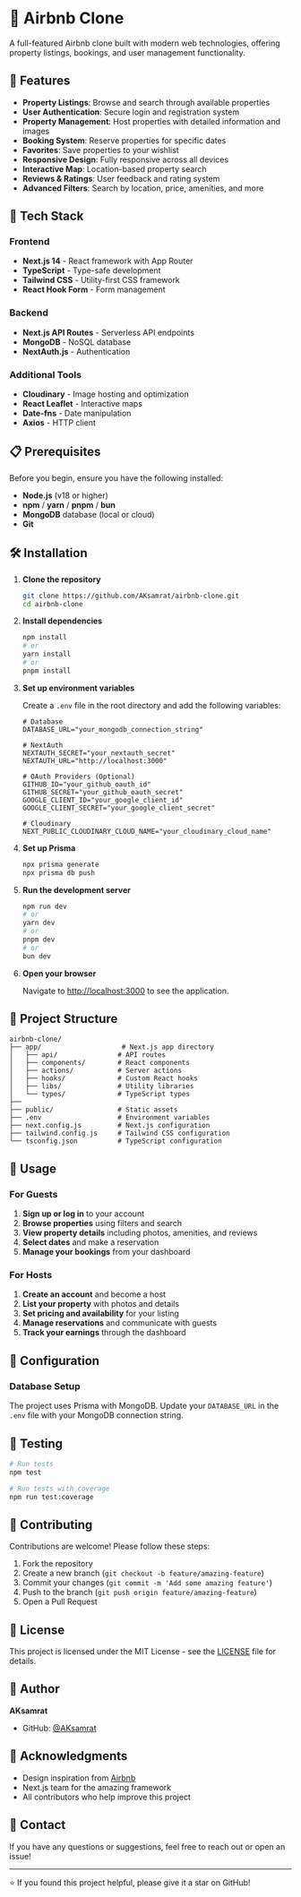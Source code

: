 # 🏡 Airbnb Clone

A full-featured Airbnb clone built with modern web technologies, offering property listings, bookings, and user management functionality.

## 🌟 Features

- **Property Listings**: Browse and search through available properties
- **User Authentication**: Secure login and registration system
- **Property Management**: Host properties with detailed information and images
- **Booking System**: Reserve properties for specific dates
- **Favorites**: Save properties to your wishlist
- **Responsive Design**: Fully responsive across all devices
- **Interactive Map**: Location-based property search
- **Reviews & Ratings**: User feedback and rating system
- **Advanced Filters**: Search by location, price, amenities, and more

## 🚀 Tech Stack

### Frontend

- **Next.js 14** - React framework with App Router
- **TypeScript** - Type-safe development
- **Tailwind CSS** - Utility-first CSS framework
- **React Hook Form** - Form management

### Backend

- **Next.js API Routes** - Serverless API endpoints
- **MongoDB** - NoSQL database
- **NextAuth.js** - Authentication

### Additional Tools

- **Cloudinary** - Image hosting and optimization
- **React Leaflet** - Interactive maps
- **Date-fns** - Date manipulation
- **Axios** - HTTP client

## 📋 Prerequisites

Before you begin, ensure you have the following installed:

- **Node.js** (v18 or higher)
- **npm** / **yarn** / **pnpm** / **bun**
- **MongoDB** database (local or cloud)
- **Git**

## 🛠️ Installation

1. **Clone the repository**

   ```bash
   git clone https://github.com/AKsamrat/airbnb-clone.git
   cd airbnb-clone
   ```

2. **Install dependencies**

   ```bash
   npm install
   # or
   yarn install
   # or
   pnpm install
   ```

3. **Set up environment variables**

   Create a `.env` file in the root directory and add the following variables:

   ```env
   # Database
   DATABASE_URL="your_mongodb_connection_string"

   # NextAuth
   NEXTAUTH_SECRET="your_nextauth_secret"
   NEXTAUTH_URL="http://localhost:3000"

   # OAuth Providers (Optional)
   GITHUB_ID="your_github_oauth_id"
   GITHUB_SECRET="your_github_oauth_secret"
   GOOGLE_CLIENT_ID="your_google_client_id"
   GOOGLE_CLIENT_SECRET="your_google_client_secret"

   # Cloudinary
   NEXT_PUBLIC_CLOUDINARY_CLOUD_NAME="your_cloudinary_cloud_name"
   ```

4. **Set up Prisma**

   ```bash
   npx prisma generate
   npx prisma db push
   ```

5. **Run the development server**

   ```bash
   npm run dev
   # or
   yarn dev
   # or
   pnpm dev
   # or
   bun dev
   ```

6. **Open your browser**

   Navigate to [http://localhost:3000](http://localhost:3000) to see the application.

## 📁 Project Structure

```
airbnb-clone/
├── app/                    # Next.js app directory
│   ├── api/               # API routes
│   ├── components/        # React components
│   ├── actions/           # Server actions
│   ├── hooks/             # Custom React hooks
│   ├── libs/              # Utility libraries
│   └── types/             # TypeScript types
├──
├── public/                # Static assets
├── .env                   # Environment variables
├── next.config.js         # Next.js configuration
├── tailwind.config.js     # Tailwind CSS configuration
└── tsconfig.json          # TypeScript configuration
```

## 🎯 Usage

### For Guests

1. **Sign up or log in** to your account
2. **Browse properties** using filters and search
3. **View property details** including photos, amenities, and reviews
4. **Select dates** and make a reservation
5. **Manage your bookings** from your dashboard

### For Hosts

1. **Create an account** and become a host
2. **List your property** with photos and details
3. **Set pricing and availability** for your listing
4. **Manage reservations** and communicate with guests
5. **Track your earnings** through the dashboard

## 🔧 Configuration

### Database Setup

The project uses Prisma with MongoDB. Update your `DATABASE_URL` in the `.env` file with your MongoDB connection string.

## 🧪 Testing

```bash
# Run tests
npm test

# Run tests with coverage
npm run test:coverage
```

## 🤝 Contributing

Contributions are welcome! Please follow these steps:

1. Fork the repository
2. Create a new branch (`git checkout -b feature/amazing-feature`)
3. Commit your changes (`git commit -m 'Add some amazing feature'`)
4. Push to the branch (`git push origin feature/amazing-feature`)
5. Open a Pull Request

## 📝 License

This project is licensed under the MIT License - see the [LICENSE](LICENSE) file for details.

## 👤 Author

**AKsamrat**

- GitHub: [@AKsamrat](https://github.com/AKsamrat)

## 🙏 Acknowledgments

- Design inspiration from [Airbnb](https://www.airbnb.com)
- Next.js team for the amazing framework
- All contributors who help improve this project

## 📧 Contact

If you have any questions or suggestions, feel free to reach out or open an issue!

---

⭐ If you found this project helpful, please give it a star on GitHub!
